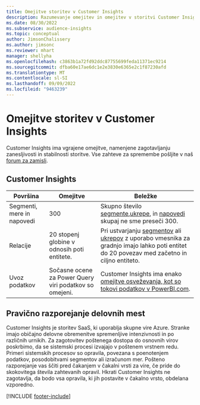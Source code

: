 ```yaml
---
title: Omejitve storitev v Customer Insights
description: Razumevanje omejitev in omejitev v storitvi Customer Insights SaaS.
ms.date: 08/30/2022
ms.subservice: audience-insights
ms.topic: conceptual
author: JimsonChalissery
ms.author: jimsonc
ms.reviewer: mhart
manager: shellyha
ms.openlocfilehash: c3863b1a72fd92ddc87755699feda11371ec9214
ms.sourcegitcommit: dfba60e17ae6dc1e2e3830e6365e2c1f87230afd
ms.translationtype: MT
ms.contentlocale: sl-SI
ms.lasthandoff: 09/09/2022
ms.locfileid: "9463239"
---
```

# <a name="service-limits-in-customer-insights"></a>Omejitve storitev v Customer Insights

 Customer Insights ima vgrajene omejitve, namenjene zagotavljanju zanesljivosti in stabilnosti storitve. Vse zahteve za spremembe pošljite v naš [forum za zamisli](https://go.microsoft.com/fwlink/?linkid=2074172).

## <a name="customer-insights"></a>Customer Insights

| Površina  | Omejitve  | Beležke |
|-------------|---------------------------------------------------------------------|---------------------------------------------------------------------|
| Segmenti, mere in napovedi | 300  | Skupno število [segmente](segments.md),[ukrepe](measures.md), in [napovedi](predictions-overview.md) skupaj ne sme preseči 300.  |
| Relacije | 20 stopenj globine v odnosih poti entitete. | Pri ustvarjanju [segmentov](segments.md) ali [ukrepov](measures.md) z uporabo vmesnika za gradnjo imajo lahko poti entitet do 20 povezav med začetno in ciljno entiteto.  |
|Uvoz podatkov| Sočasne ocene za Power Query viri podatkov so omejeni. | Customer Insights ima enako [omejitve osveževanja, kot so tokovi podatkov v PowerBI.com](/power-query/power-query-online-limits#refresh-limits). |

## <a name="fair-scheduling-of-jobs"></a>Pravično razporejanje delovnih mest

Customer Insights je storitev SaaS, ki uporablja skupne vire Azure. Stranke imajo običajno delovne obremenitve spremenljive intenzivnosti in po različnih urnikih. Za zagotovitev poštenega dostopa do osnovnih virov poskrbimo, da se sistemski procesi izvajajo v poštenem vrstnem redu. Primeri sistemskih procesov so opravila, povezana s poenotenjem podatkov, posodobitvami segmentov ali izračunom mer. Pošteno razporejanje vas ščiti pred čakanjem v čakalni vrsti za vire, če pride do skokovitega števila zahtevanih opravil. Hkrati Customer Insights ne zagotavlja, da bodo vsa opravila, ki jih postavite v čakalno vrsto, obdelana vzporedno.

[!INCLUDE [footer-include](includes/footer-banner.md)]
